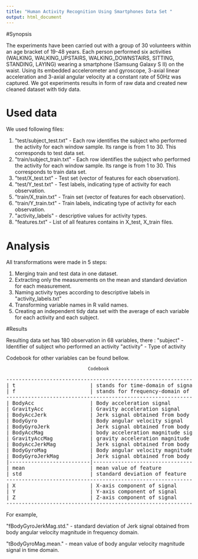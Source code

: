 ```yaml
---
title: "Human Activity Recognition Using Smartphones Data Set "
output: html_document
---
```

#Synopsis

  The experiments have been carried out with a group of 30 volunteers within an age bracket of 19-48 years. Each person performed six activities (WALKING, WALKING_UPSTAIRS, WALKING_DOWNSTAIRS, SITTING, STANDING, LAYING) wearing a smartphone (Samsung Galaxy S II) on the waist. Using its embedded accelerometer and gyroscope,  3-axial linear acceleration and 3-axial angular velocity at a constant rate of 50Hz was captured. 
  We got experiments results in form of raw data and created new cleaned dataset with tidy data. 

# Used data

  We used following files:  
 1. "test/subject_test.txt" - Each row identifies the subject who performed the activity for each   window sample. Its range is from 1 to 30.  This corresponds to test data set.  
 2. "train/subject_train.txt" - Each row identifies the subject who performed the activity for each window sample. Its range is from 1 to 30.  This corresponds to train data set.  
 3. "test/X_test.txt" - Test set (vector of features for each observation).    
 4. "test/Y_test.txt" - Test labels, indicating type of activity for each observation.  
 3. "train/X_train.txt" - Train set (vector of features for each observation).  
 4. "train/Y_train.txt" - Train labels, indicating type of activity for each observation.  
 5. "activity_labels"  - descriptive values for activity types.  
 6. "features.txt"  - List of all features contains in X_test, X_train files.  
 
 
# Analysis

 All transformations were made in  5 steps:

1. Merging train and test data in one  dataset. 
2. Extracting only the measurements on the mean and standard deviation for each measurement.
3. Naming activity types according to descriptive labels in "activity_labels.txt"
4. Transforming variable names in R valid names.
5. Creating an independent tidy data set with the average of each variable for each activity and each subject.

#Results

Resulting data set has 180 observation in 68 variables, there :
"subject"                 - Identifier of subject who performed an activity
"activity"                - Type of activity

Codebook for other variables can be found bellow.

                                   Codebook
<pre>
----------------------------------------------------------------------------------------
| t                        | stands for time-domain of signal                          |
| f                        | stands for frequency-domain of signal                     |
---------------------------------------------------------------------------------------|
| BodyAcc                  | Body acceleration signal                                  |
| GravityAcc               | Gravity acceleration signal                               |
| BodyAccJerk              | Jerk signal obtained from body acceleration               |
| BodyGyro                 | Body angular velocity signal                              |
| BodyGyroJerk             | Jerk signal obtained from body angular velocity           |
| BodyAccMag               | body acceleration magnitude signal                        |
| GravityAccMag            | gravity acceleration magnitude signal                     |
| BodyAccJerkMag           | Jerk signal obtained from body acceleration magnitude     |
| BodyGyroMag              | Body angular velocity magnitude signal                    |
| BodyGyroJerkMag          | Jerk signal obtained from body angular velocity magnitude |
|--------------------------|-----------------------------------------------------------|
| mean                     | mean value of feature                                     |
| std                      | standard deviation of feature                             |
----------------------------------------------------------------------------------------
| X                        | X-axis component of signal                                |
| Y                        | Y-axis component of signal                                |
| Z                        | Z-axis component of signal                                |
----------------------------------------------------------------------------------------
</pre>
For example,

"fBodyGyroJerkMag.std." -  standard deviation  of Jerk signal obtained from body angular velocity magnitude in frequency domain.

"tBodyGyroMag.mean."   - mean value of body angular velocity magnitude signal in time domain.

<br></br>  
<br></br> 

     